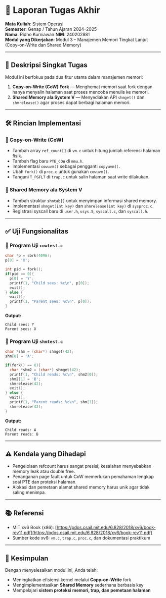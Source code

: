 
# 📝 Laporan Tugas Akhir

**Mata Kuliah**: Sistem Operasi  
**Semester**: Genap / Tahun Ajaran 2024–2025  
**Nama**: Ridho Kurniawan
**NIM**: 240202881  
**Modul yang Dikerjakan**: Modul 3 – Manajemen Memori Tingkat Lanjut (Copy-on-Write dan Shared Memory)

---

## 📌 Deskripsi Singkat Tugas

Modul ini berfokus pada dua fitur utama dalam manajemen memori:

1. **Copy-on-Write (CoW) Fork** — Menghemat memori saat fork dengan hanya menyalin halaman saat proses mencoba menulis ke memori.
2. **Shared Memory ala System V** — Menyediakan API `shmget()` dan `shmrelease()` agar proses dapat berbagi halaman memori.

---

## 🛠️ Rincian Implementasi

### 📁 Copy-on-Write (CoW)
- Tambah array `ref_count[]` di `vm.c` untuk hitung jumlah referensi halaman fisik.
- Tambah flag baru `PTE_COW` di `mmu.h`.
- Implementasi `cowuvm()` sebagai pengganti `copyuvm()`.
- Ubah `fork()` di `proc.c` untuk gunakan `cowuvm()`.
- Tangani `T_PGFLT` di `trap.c` untuk salin halaman saat write dilakukan.

### 📁 Shared Memory ala System V
- Tambah struktur `shmtab[]` untuk menyimpan informasi shared memory.
- Implementasi `shmget(int key)` dan `shmrelease(int key)` di `sysproc.c`.
- Registrasi syscall baru di `user.h`, `usys.S`, `syscall.c`, dan `syscall.h`.

---

## ✅ Uji Fungsionalitas

### 🔸 Program Uji `cowtest.c`
```c
char *p = sbrk(4096);
p[0] = 'X';

int pid = fork();
if(pid == 0){
  p[0] = 'Y';
  printf(1, "Child sees: %c\n", p[0]);
  exit();
} else {
  wait();
  printf(1, "Parent sees: %c\n", p[0]);
}
```

**Output:**
```
Child sees: Y
Parent sees: X
```

### 🔸 Program Uji `shmtest.c`
```c
char *shm = (char*) shmget(42);
shm[0] = 'A';

if(fork() == 0){
  char *shm2 = (char*) shmget(42);
  printf(1, "Child reads: %c\n", shm2[0]);
  shm2[1] = 'B';
  shmrelease(42);
  exit();
} else {
  wait();
  printf(1, "Parent reads: %c\n", shm[1]);
  shmrelease(42);
}
```

**Output:**
```
Child reads: A
Parent reads: B
```

---

## ⚠️ Kendala yang Dihadapi

- Pengelolaan refcount harus sangat presisi; kesalahan menyebabkan memory leak atau double free.
- Penanganan page fault untuk CoW memerlukan pemahaman lengkap soal PTE dan proteksi halaman.
- Alokasi dan pemetaan alamat shared memory harus unik agar tidak saling menimpa.

---

## 📚 Referensi

- MIT xv6 Book (x86): [https://pdos.csail.mit.edu/6.828/2018/xv6/book-rev11.pdf](https://pdos.csail.mit.edu/6.828/2018/xv6/book-rev11.pdf)
- Sumber kode xv6: `vm.c`, `trap.c`, `proc.c`, dan dokumentasi praktikum

---

## 📌 Kesimpulan

Dengan menyelesaikan modul ini, Anda telah:

- Meningkatkan efisiensi kernel melalui **Copy-on-Write** fork
- Mengimplementasikan **Shared Memory** sederhana berbasis key
- Mempelajari **sistem proteksi memori, trap, dan pemetaan halaman**
